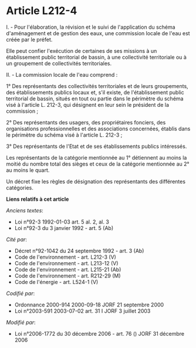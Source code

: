 # Article L212-4

I. - Pour l'élaboration, la révision et le suivi de l'application du schéma d'aménagement et de gestion des eaux, une
commission locale de l'eau est créée par le préfet.

Elle peut confier l'exécution de certaines de ses missions à un établissement public territorial de bassin, à une
collectivité territoriale ou à un groupement de collectivités territoriales.

II. - La commission locale de l'eau comprend :

1° Des représentants des collectivités territoriales et de leurs groupements, des établissements publics locaux et, s'il
existe, de l'établissement public territorial de bassin, situés en tout ou partie dans le périmètre du schéma visé à
l'article L. 212-3, qui désignent en leur sein le président de la commission ;

2° Des représentants des usagers, des propriétaires fonciers, des organisations professionnelles et des associations
concernées, établis dans le périmètre du schéma visé à l'article L. 212-3 ;

3° Des représentants de l'Etat et de ses établissements publics intéressés.

Les représentants de la catégorie mentionnée au 1° détiennent au moins la moitié du nombre total des sièges et ceux de la
catégorie mentionnée au 2° au moins le quart.

Un décret fixe les règles de désignation des représentants des différentes catégories.

**Liens relatifs à cet article**

_Anciens textes_:

  - Loi n°92-3 1992-01-03 art. 5 al. 2, al. 3
  - Loi n°92-3 du 3 janvier 1992 - art. 5 (Ab)

_Cité par_:

  - Décret n°92-1042 du 24 septembre 1992 - art. 3 (Ab)
  - Code de l'environnement - art. L212-3 (V)
  - Code de l'environnement - art. L213-12 (V)
  - Code de l'environnement - art. L215-21 (Ab)
  - Code de l'environnement - art. R212-29 (M)
  - Code de l'énergie - art. L524-1 (V)

_Codifié par_:

  - Ordonnance 2000-914 2000-09-18 JORF 21 septembre 2000
  - Loi n°2003-591 2003-07-02 art. 31 I JORF 3 juillet 2003

_Modifié par_:

  - Loi n°2006-1772 du 30 décembre 2006 - art. 76 () JORF 31 décembre 2006

